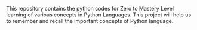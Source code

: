 This repository contains the python codes for Zero to Mastery Level learning of various concepts in Python Languages. This project will help us 
to remember and recall the important concepts of Python language.
